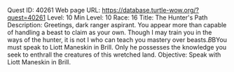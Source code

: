 Quest ID: 40261
Web page URL: https://database.turtle-wow.org/?quest=40261
Level: 10
Min Level: 10
Race: 16
Title: The Hunter's Path
Description: Greetings, dark ranger aspirant. You appear more than capable of handling a beast to claim as your own. Though I may train you in the ways of the hunter, it is not I who can teach you mastery over beasts.$B$BYou must speak to Liott Maneskin in Brill. Only he possesses the knowledge you seek to enthrall the creatures of this wretched land.
Objective: Speak with Liott Maneskin in Brill.
